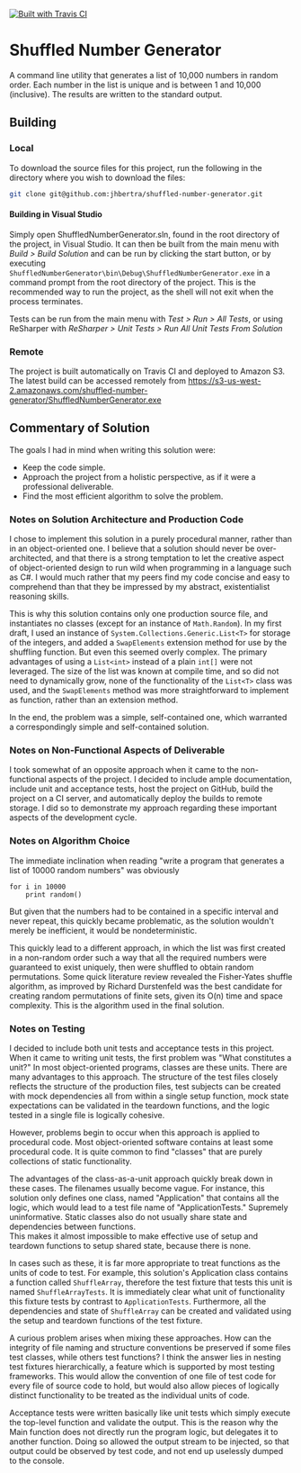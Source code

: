 [![Built with Travis CI](https://travis-ci.org/jhbertra/shuffled-number-generator.svg?branch=master)](https://travis-ci.org/jhbertra/shuffled-number-generator)

# Shuffled Number Generator
A command line utility that generates a list of 10,000 numbers in random order.
Each number in the list is unique and is between 1 and 10,000 (inclusive). The
results are written to the standard output.

## Building

### Local
To download the source files for this project, run the following in the
directory where you wish to download the files:
```bash
git clone git@github.com:jhbertra/shuffled-number-generator.git
```
#### Building in Visual Studio
Simply open ShuffledNumberGenerator.sln, found in the root directory of the
project, in Visual Studio.  It can then be built from the main menu with
*Build > Build Solution* and can be run by clicking the start button, or by
executing `ShuffledNumberGenerator\bin\Debug\ShuffledNumberGenerator.exe` in a
command prompt from the root directory of the project.  This is the recommended
way to run the project, as the shell will not exit when the process terminates.

Tests can be run from the main menu with *Test > Run > All Tests*, or using
ReSharper with *ReSharper > Unit Tests > Run All Unit Tests From Solution*

### Remote
The project is built automatically on Travis CI and deployed to Amazon S3. The
latest build can be accessed remotely from
https://s3-us-west-2.amazonaws.com/shuffled-number-generator/ShuffledNumberGenerator.exe

## Commentary of Solution
The goals I had in mind when writing this solution were:

- Keep the code simple.
- Approach the project from a holistic perspective, as if it were a professional
deliverable.
- Find the most efficient algorithm to solve the problem.

### Notes on Solution Architecture and Production Code
I chose to implement this solution in a purely procedural manner, rather than in
an object-oriented one. I believe that a solution should never be over-
architected, and that there is a strong temptation to let the creative aspect
of object-oriented design to run wild when programming in a language such as C#.
I would much rather that my peers find my code concise and easy to comprehend
than that they be impressed by my abstract, existentialist reasoning skills.

This is why this solution contains only one production source file, and
instantiates no classes (except for an instance of `Math.Random`).  In my first
draft, I used an instance of `System.Collections.Generic.List<T>` for storage
of the integers, and added a `SwapElements` extension method for use by the
shuffling function.  But even this seemed overly complex.  The primary
advantages of using a `List<int>` instead of a plain `int[]` were not leveraged.
The size of the list was known at compile time, and so did not need to
dynamically grow, none of the functionality of the `List<T>` class was used,
and the `SwapElements` method was more straightforward to implement as function,
rather than an extension method.

In the end, the problem was a simple, self-contained one, which warranted a
correspondingly simple and self-contained solution.

### Notes on Non-Functional Aspects of Deliverable
I took somewhat of an opposite approach when it came to the non-functional
aspects of the project.  I decided to include ample documentation, include unit
and acceptance tests, host the project on GitHub, build the project on a CI
server, and automatically deploy the builds to remote storage.  I did so to
demonstrate my approach regarding these important aspects of the development
cycle.

### Notes on Algorithm Choice
The immediate inclination when reading "write a program that generates a list of
10000 random numbers" was obviously

```
for i in 10000
    print random()
```
But given that the numbers had to be contained in a specific interval and never
repeat, this quickly became problematic, as the solution wouldn't merely be
inefficient, it would be nondeterministic.

This quickly lead to a different approach, in which the list was first created
in a non-random order such a way that all the required numbers were guaranteed
to exist uniquely, then were shuffled to obtain random permutations.  Some quick
literature review revealed the Fisher-Yates shuffle algorithm, as improved by
Richard Durstenfeld was the best candidate for creating random permutations of
finite sets, given its O(n) time and space complexity.  This is the algorithm
used in the final solution.

### Notes on Testing
I decided to include both unit tests and acceptance tests in this project. When
it came to writing unit tests, the first problem was "What constitutes a unit?"
In most object-oriented programs, classes are these units. There are many
advantages to this approach. The structure of the test files closely reflects
the structure of the production files, test subjects can be created with mock
dependencies all from within a single setup function, mock state expectations
can be validated in the teardown functions, and the logic tested in a single
file is logically cohesive.

However, problems begin to occur when this approach is applied to procedural
code. Most object-oriented software contains at least some procedural code.
It is quite common to find "classes" that are purely collections of static
functionality.

The advantages of the class-as-a-unit approach quickly break down in these
cases.  The filenames usually become vague. For instance, this solution only
defines one class, named "Application" that contains all the logic, which would
lead to a test file name of "ApplicationTests." Supremely uninformative. Static
classes also do not usually share state and dependencies between functions.  
This makes it almost impossible to make effective use of setup and teardown
functions to setup shared state, because there is none.

In cases such as these, it is far more appropriate to treat functions as the
units of code to test.  For example, this solution's Application class contains
a function called `ShuffleArray`, therefore the test fixture that tests this
unit is named `ShuffleArrayTests`.  It is immediately clear what unit of
functionality this fixture tests by contrast to `ApplicationTests`. Furthermore,
all the dependencies and state of `ShuffleArray` can be created and validated
using the setup and teardown functions of the test fixture.

A curious problem arises when mixing these approaches.  How can the integrity
of file naming and structure conventions be preserved if some files test
classes, while others test functions?  I think the answer lies in nesting test
fixtures hierarchically, a feature which is supported by most testing
frameworks.  This would allow the convention of one file of test code for every
file of source code to hold, but would also allow pieces of logically distinct
functionality to be treated as the individual units of code.

Acceptance tests were written basically like unit tests which simply execute the
top-level function and validate the output.  This is the reason why the Main
function does not directly run the program logic, but delegates it to another
function.  Doing so allowed the output stream to be injected, so that output
could be observed by test code, and not end up uselessly dumped to the console.
